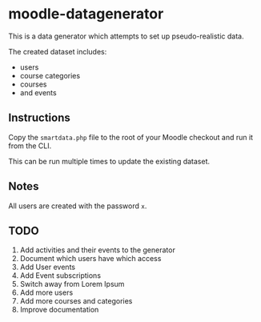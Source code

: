 # moodle-datagenerator

This is a data generator which attempts to set up pseudo-realistic data.

The created dataset includes:
* users
* course categories
* courses
* and events

## Instructions

Copy the `smartdata.php` file to the root of your Moodle checkout and run it from the CLI.

This can be run multiple times to update the existing dataset.

## Notes

All users are created with the password `x`.

## TODO

1. Add activities and their events to the generator
1. Document which users have which access
1. Add User events
1. Add Event subscriptions
1. Switch away from Lorem Ipsum
1. Add more users
1. Add more courses and categories
1. Improve documentation
